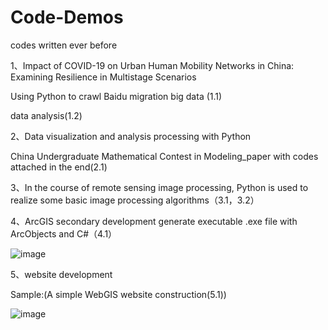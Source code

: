 # Code-Demos
codes written ever before 

1、Impact of COVID-19 on Urban Human Mobility Networks in China: Examining Resilience in Multistage Scenarios

Using Python to crawl Baidu migration big data (1.1)
 
data analysis(1.2)  

2、Data visualization and analysis processing with Python

China Undergraduate Mathematical Contest in Modeling_paper with codes attached in the end(2.1)

3、In the course of remote sensing image processing, Python is used to realize some basic image processing algorithms（3.1，3.2）


  
4、ArcGIS secondary development generate executable .exe file with ArcObjects and C#（4.1）

![image](https://github.com/ChinaLyn/Code-Demos/assets/101914917/c52e9392-dc31-4030-9179-6626450b24b2)



5、website development

Sample:(A simple WebGIS website construction(5.1))

![image](https://github.com/ChinaLyn/Code-Demos/assets/101914917/f9c0021d-aae8-46b6-9725-58a07e34dbf3)
